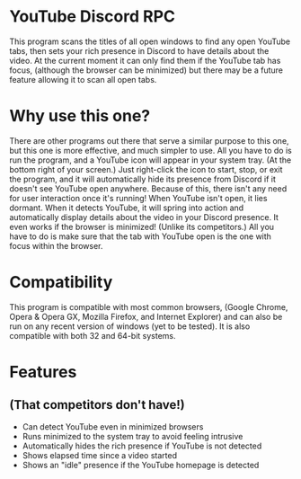 # YouTube Discord RPC
This program scans the titles of all open windows to find any open YouTube tabs, then sets your rich presence in Discord to have details about the video. At the current moment it can only find them if the YouTube tab has focus, (although the browser can be minimized) but there may be a future feature allowing it to scan all open tabs.

# Why use this one?
There are other programs out there that serve a similar purpose to this one, but this one is more effective, and much simpler to use. All you have to do is run the program, and a YouTube icon will appear in your system tray. (At the bottom right of your screen.) Just right-click the icon to start, stop, or exit the program, and it will automatically hide its presence from Discord if it doesn't see YouTube open anywhere. Because of this, there isn't any need for user interaction once it's running! When YouTube isn't open, it lies dormant. When it detects YouTube, it will spring into action and automatically display details about the video in your Discord presence. It even works if the browser is minimized! (Unlike its competitors.) All you have to do is make sure that the tab with YouTube open is the one with focus within the browser.

# Compatibility
This program is compatible with most common browsers, (Google Chrome, Opera & Opera GX, Mozilla Firefox, and Internet Explorer) and can also be run on any recent version of windows (yet to be tested). It is also compatible with both 32 and 64-bit systems.

# Features
## (That competitors don't have!)
 - Can detect YouTube even in minimized browsers
 - Runs minimized to the system tray to avoid feeling intrusive
 - Automatically hides the rich presence if YouTube is not detected
 - Shows elapsed time since a video started
 - Shows an "idle" presence if the YouTube homepage is detected
